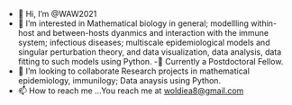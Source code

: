 - 👋 Hi, I’m @WAW2021
- 👀 I’m interested in Mathematical biology in general; modellling within-host and between-hosts dyanmics and interaction with the immune system;  infectious diseases; multiscale epidemiological models and singular perturbation theory,  and data visualization, data analysis, data fitting to such models using Python.
-🌱 Currently a Postdoctoral Fellow.
- 💞️ I’m looking to collaborate Research projects in mathematical epidemiology, immunilogy;  Data anaysis using Python.
- 📫 How to reach me ...You reach me at woldiea8@gmail.com

<!---
WAW2021/WAW2021 is a ✨ special ✨ repository because its `README.md` (this file) appears on your GitHub profile.
You can click the Preview link to take a look at your changes.
--->
